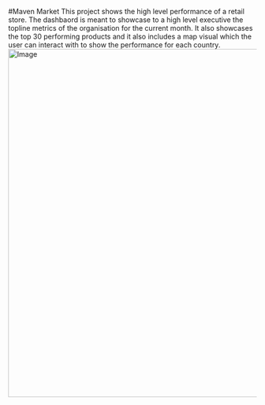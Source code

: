 #Maven Market
This project shows the high level performance of a retail store.
The dashbaord is meant to showcase to a high level executive the topline metrics of the organisation for the current month. 
It also showcases the top 30 performing products and it also includes a map visual which the user can interact with to show the performance for each country.
<img width="707" alt="Image" src="https://github.com/user-attachments/assets/829ec188-a762-47e0-b7f0-d804181df86b" />
